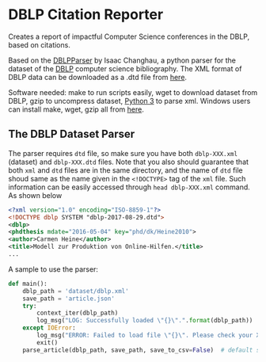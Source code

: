 # DBLP Citation Reporter

Creates a report of impactful Computer Science conferences in the DBLP, based on citations.  

Based on the [DBLPParser](https://github.com/IsaacChanghau/DBLPParser) by Isaac Changhau, a python parser for the dataset of the [DBLP](https://dblp.org/) computer science bibliography.  The XML format of DBLP data can be downloaded as a .dtd file from [here](http://dblp.org/xml/).  

Software needed: make to run scripts easily, wget to download dataset from DBLP, gzip to uncompress dataset, [Python 3](https://www.python.org/) to parse xml.  Windows users can install make, wget, gzip all from [here](http://gnuwin32.sourceforge.net/packages.html).  

## The DBLP Dataset Parser

The parser requires `dtd` file, so make sure you have both `dblp-XXX.xml` (dataset) and `dblp-XXX.dtd` files. Note that you also should guarantee that both `xml` and `dtd` files are in the same directory, and the name of `dtd` file shoud same as the name given in the `<!DOCTYPE>` tag of the `xml` file. Such information can be easily accessed through `head dblp-XXX.xml` command. As shown below
```xml
<?xml version="1.0" encoding="ISO-8859-1"?>
<!DOCTYPE dblp SYSTEM "dblp-2017-08-29.dtd">
<dblp>
<phdthesis mdate="2016-05-04" key="phd/dk/Heine2010">
<author>Carmen Heine</author>
<title>Modell zur Produktion von Online-Hilfen.</title>
...
```

A sample to use the parser:
```python
def main():
    dblp_path = 'dataset/dblp.xml'
    save_path = 'article.json'
    try:
        context_iter(dblp_path)
        log_msg("LOG: Successfully loaded \"{}\".".format(dblp_path))
    except IOError:
        log_msg("ERROR: Failed to load file \"{}\". Please check your XML and DTD files.".format(dblp_path))
        exit()
    parse_article(dblp_path, save_path, save_to_csv=False)  # default save as json format
```
